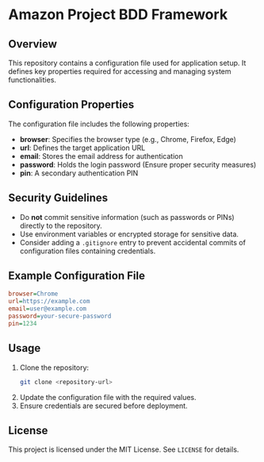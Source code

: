 # Amazon Project BDD Framework

## Overview
This repository contains a configuration file used for application setup. It defines key properties required for accessing and managing system functionalities.

## Configuration Properties
The configuration file includes the following properties:

- **browser**: Specifies the browser type (e.g., Chrome, Firefox, Edge)
- **url**: Defines the target application URL
- **email**: Stores the email address for authentication
- **password**: Holds the login password (Ensure proper security measures)
- **pin**: A secondary authentication PIN

## Security Guidelines
- Do **not** commit sensitive information (such as passwords or PINs) directly to the repository.
- Use environment variables or encrypted storage for sensitive data.
- Consider adding a `.gitignore` entry to prevent accidental commits of configuration files containing credentials.

## Example Configuration File
```ini
browser=Chrome
url=https://example.com
email=user@example.com
password=your-secure-password
pin=1234
```

## Usage
1. Clone the repository:
   ```sh
   git clone <repository-url>
   ```
2. Update the configuration file with the required values.
3. Ensure credentials are secured before deployment.

## License
This project is licensed under the MIT License. See `LICENSE` for details.


